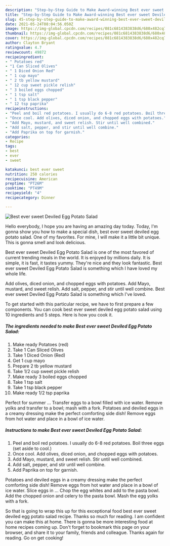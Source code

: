 ```yaml
---
description: "Step-by-Step Guide to Make Award-winning Best ever sweet Deviled Egg Potato Salad"
title: "Step-by-Step Guide to Make Award-winning Best ever sweet Deviled Egg Potato Salad"
slug: 45-step-by-step-guide-to-make-award-winning-best-ever-sweet-deviled-egg-potato-salad
date: 2021-05-24T08:04:56.050Z
image: https://img-global.cpcdn.com/recipes/081c6814383838d6/680x482cq70/best-ever-sweet-deviled-egg-potato-salad-recipe-main-photo.jpg
thumbnail: https://img-global.cpcdn.com/recipes/081c6814383838d6/680x482cq70/best-ever-sweet-deviled-egg-potato-salad-recipe-main-photo.jpg
cover: https://img-global.cpcdn.com/recipes/081c6814383838d6/680x482cq70/best-ever-sweet-deviled-egg-potato-salad-recipe-main-photo.jpg
author: Clayton Bryant
ratingvalue: 4.7
reviewcount: 49872
recipeingredient:
- " Potatoes red"
- "1 Can Sliced Olives"
- " 1 Diced Onion Red"
- " 1 cup mayo"
- " 2 tb yellow mustard"
- " 12 cup sweet pickle relish"
- " 3 boiled eggs chopped"
- " 1 tsp salt"
- " 1 tsp black pepper"
- " 12 tsp paprika"
recipeinstructions:
- "Peel and boil red potatoes. I usually do 6-8 red potatoes. Boil three eggs (set aside to cool.)"
- "Once cool. Add olives, diced onion, and chopped eggs with potatoes."
- "Add Mayo, mustard, and sweet relish. Stir until well combined."
- "Add salt, pepper, and stir until well combine."
- "Add Paprika on top for garnish."
categories:
- Recipe
tags:
- best
- ever
- sweet

katakunci: best ever sweet 
nutrition: 250 calories
recipecuisine: American
preptime: "PT26M"
cooktime: "PT49M"
recipeyield: "4"
recipecategory: Dinner

---
```



![Best ever sweet Deviled Egg Potato Salad](https://img-global.cpcdn.com/recipes/081c6814383838d6/680x482cq70/best-ever-sweet-deviled-egg-potato-salad-recipe-main-photo.jpg)

Hello everybody, I hope you are having an amazing day today. Today, I'm gonna show you how to make a special dish, best ever sweet deviled egg potato salad. One of my favorites. For mine, I will make it a little bit unique. This is gonna smell and look delicious.

Best ever sweet Deviled Egg Potato Salad is one of the most favored of current trending meals in the world. It is enjoyed by millions daily. It is simple, it is fast, it tastes yummy. They're nice and they look fantastic. Best ever sweet Deviled Egg Potato Salad is something which I have loved my whole life.

Add olives, diced onion, and chopped eggs with potatoes. Add Mayo, mustard, and sweet relish. Add salt, pepper, and stir until well combine. Best ever sweet Deviled Egg Potato Salad is something which I&#39;ve loved.


To get started with this particular recipe, we have to first prepare a few components. You can cook best ever sweet deviled egg potato salad using 10 ingredients and 5 steps. Here is how you cook it.

<!--inarticleads1-->

##### The ingredients needed to make Best ever sweet Deviled Egg Potato Salad:

1. Make ready  Potatoes (red)
1. Take 1 Can Sliced Olives
1. Take  1 Diced Onion (Red)
1. Get  1 cup mayo
1. Prepare  2 tb yellow mustard
1. Take  1/2 cup sweet pickle relish
1. Make ready  3 boiled eggs chopped
1. Take  1 tsp salt
1. Take  1 tsp black pepper
1. Make ready  1/2 tsp paprika


Perfect for summer … Transfer eggs to a bowl filled with ice water. Remove yolks and transfer to a bowl; mash with a fork. Potatoes and deviled eggs in a creamy dressing make the perfect comforting side dish! Remove eggs from hot water and place in a bowl of ice water. 

<!--inarticleads2-->

##### Instructions to make Best ever sweet Deviled Egg Potato Salad:

1. Peel and boil red potatoes. I usually do 6-8 red potatoes. Boil three eggs (set aside to cool.)
1. Once cool. Add olives, diced onion, and chopped eggs with potatoes.
1. Add Mayo, mustard, and sweet relish. Stir until well combined.
1. Add salt, pepper, and stir until well combine.
1. Add Paprika on top for garnish.


Potatoes and deviled eggs in a creamy dressing make the perfect comforting side dish! Remove eggs from hot water and place in a bowl of ice water. Slice eggs in … Chop the egg whites and add to the pasta bowl. Add the chopped onion and celery to the pasta bowl. Mash the egg yolks with a fork. 

So that is going to wrap this up for this exceptional food best ever sweet deviled egg potato salad recipe. Thanks so much for reading. I am confident you can make this at home. There is gonna be more interesting food at home recipes coming up. Don't forget to bookmark this page on your browser, and share it to your family, friends and colleague. Thanks again for reading. Go on get cooking!
